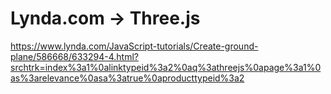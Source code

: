 # Lynda.com -> Three.js

https://www.lynda.com/JavaScript-tutorials/Create-ground-plane/586668/633294-4.html?srchtrk=index%3a1%0alinktypeid%3a2%0aq%3athreejs%0apage%3a1%0as%3arelevance%0asa%3atrue%0aproducttypeid%3a2
